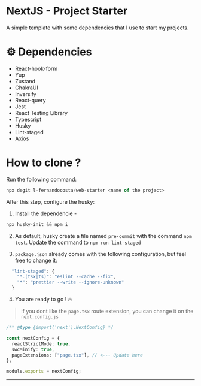 # NextJS - Project Starter

A simple template with some dependencies that I use to start my projects.

# ⚙️ Dependencies

- React-hook-form
- Yup
- Zustand
- ChakraUI
- Inversify
- React-query
- Jest
- React Testing Library
- Typescript
- Husky
- Lint-staged
- Axios

# How to clone ?

Run the following command:

```ts
npx degit l-fernandocosta/web-starter <name of the project>
```

After this step, configure the husky:

1. Install the dependencie -

```ts
npx husky-init && npm i
```

2. As default, husky create a file named `pre-commit` with the command `npm test`.
   Update the command to `npm run lint-staged`

3. `package.json` already comes with the following configuration, but feel free to change it:

```ts
  "lint-staged": {
    "*.(tsx|ts)": "eslint --cache --fix",
    "*": "prettier --write --ignore-unknown"
  }
```

4. You are ready to go ! 🔥

> If you dont like the `page.tsx` route extension, you can change it on the
> `next.config.js`

```ts
/** @type {import('next').NextConfig} */

const nextConfig = {
  reactStrictMode: true,
  swcMinify: true,
  pageExtensions: ["page.tsx"], // <--- Update here
};

module.exports = nextConfig;
```

---
